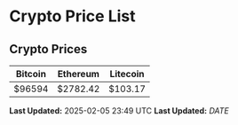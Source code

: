 # Crypto Price List

## Crypto Prices
| Bitcoin | Ethereum | Litecoin |
| ------- | -------- | -------- |
| $96594 | $2782.42 | $103.17 |
**Last Updated:** 2025-02-05 23:49 UTC
**Last Updated:** $DATE$

